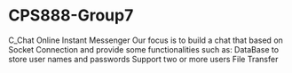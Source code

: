 # CPS888-Group7
C_Chat Online Instant Messenger
Our focus is to build a chat that based on Socket Connection and provide some functionalities such as:
DataBase to store user names and passwords
Support two or more users
File Transfer

